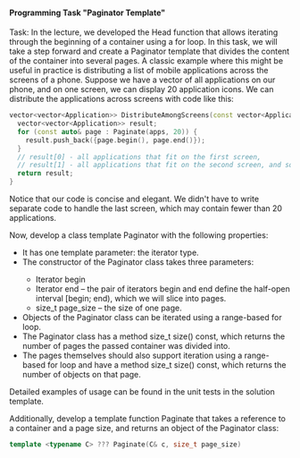 #### Programming Task "Paginator Template" ####

Task:
In the lecture, we developed the Head function that allows iterating through the beginning of a container using a for loop. In this task, we will take a step forward and create a Paginator template that divides the content of the container into several pages. A classic example where this might be useful in practice is distributing a list of mobile applications across the screens of a phone. Suppose we have a vector of all applications on our phone, and on one screen, we can display 20 application icons. We can distribute the applications across screens with code like this:

```cpp
vector<vector<Application>> DistributeAmongScreens(const vector<Application>& apps) {
  vector<vector<Application>> result;
  for (const auto& page : Paginate(apps, 20)) {
    result.push_back({page.begin(), page.end()});
  }
  // result[0] - all applications that fit on the first screen,
  // result[1] - all applications that fit on the second screen, and so on.
  return result;
}
```

Notice that our code is concise and elegant. We didn't have to write separate code to handle the last screen, which may contain fewer than 20 applications.

Now, develop a class template Paginator with the following properties:

- It has one template parameter: the iterator type.
- The constructor of the Paginator<Iterator> class takes three parameters:
  - Iterator begin
  - Iterator end – the pair of iterators begin and end define the half-open interval [begin; end), which we will slice into pages.
  - size_t page_size – the size of one page.
- Objects of the Paginator<Iterator> class can be iterated using a range-based for loop.
- The Paginator<Iterator> class has a method size_t size() const, which returns the number of pages the passed container was divided into.
- The pages themselves should also support iteration using a range-based for loop and have a method size_t size() const, which returns the number of objects on that page.

Detailed examples of usage can be found in the unit tests in the solution template.

Additionally, develop a template function Paginate that takes a reference to a container and a page size, and returns an object of the Paginator<It> class:

```cpp
template <typename C> ??? Paginate(C& c, size_t page_size)
```